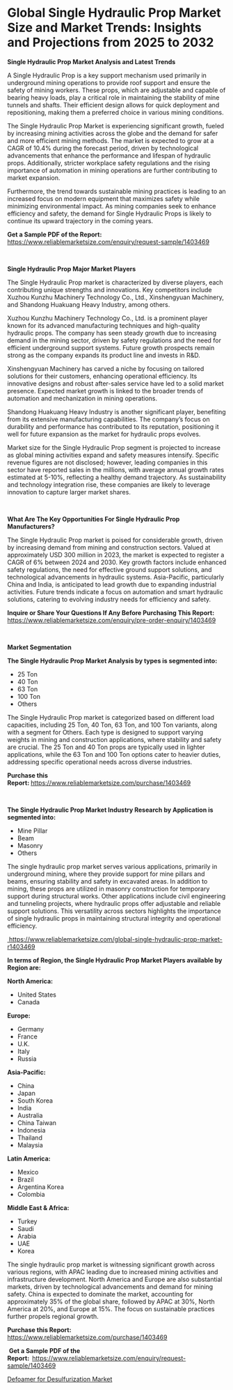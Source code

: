 <p><h1>Global Single Hydraulic Prop Market Size and Market Trends: Insights and Projections from 2025 to 2032</h1></p><p><strong>Single Hydraulic Prop Market Analysis and Latest Trends</strong></p>
<p><p>A Single Hydraulic Prop is a key support mechanism used primarily in underground mining operations to provide roof support and ensure the safety of mining workers. These props, which are adjustable and capable of bearing heavy loads, play a critical role in maintaining the stability of mine tunnels and shafts. Their efficient design allows for quick deployment and repositioning, making them a preferred choice in various mining conditions.</p><p>The Single Hydraulic Prop Market is experiencing significant growth, fueled by increasing mining activities across the globe and the demand for safer and more efficient mining methods. The market is expected to grow at a CAGR of 10.4% during the forecast period, driven by technological advancements that enhance the performance and lifespan of hydraulic props. Additionally, stricter workplace safety regulations and the rising importance of automation in mining operations are further contributing to market expansion. </p><p>Furthermore, the trend towards sustainable mining practices is leading to an increased focus on modern equipment that maximizes safety while minimizing environmental impact. As mining companies seek to enhance efficiency and safety, the demand for Single Hydraulic Props is likely to continue its upward trajectory in the coming years.</p></p>
<p><strong>Get a Sample PDF of the Report:&nbsp;</strong> <a href="https://www.reliablemarketsize.com/enquiry/request-sample/1403469?utm_campaign=1131&utm_medium=2&utm_source=Github&utm_content=ia&utm_term=13012025&utm_id=single-hydraulic-prop">https://www.reliablemarketsize.com/enquiry/request-sample/1403469</a></p>
<p>&nbsp;</p>
<p><strong>Single Hydraulic Prop Major Market Players</strong></p>
<p><p>The Single Hydraulic Prop market is characterized by diverse players, each contributing unique strengths and innovations. Key competitors include Xuzhou Kunzhu Machinery Technology Co., Ltd., Xinshengyuan Machinery, and Shandong Huakuang Heavy Industry, among others.</p><p>Xuzhou Kunzhu Machinery Technology Co., Ltd. is a prominent player known for its advanced manufacturing techniques and high-quality hydraulic props. The company has seen steady growth due to increasing demand in the mining sector, driven by safety regulations and the need for efficient underground support systems. Future growth prospects remain strong as the company expands its product line and invests in R&D.</p><p>Xinshengyuan Machinery has carved a niche by focusing on tailored solutions for their customers, enhancing operational efficiency. Its innovative designs and robust after-sales service have led to a solid market presence. Expected market growth is linked to the broader trends of automation and mechanization in mining operations.</p><p>Shandong Huakuang Heavy Industry is another significant player, benefiting from its extensive manufacturing capabilities. The company’s focus on durability and performance has contributed to its reputation, positioning it well for future expansion as the market for hydraulic props evolves.</p><p>Market size for the Single Hydraulic Prop segment is projected to increase as global mining activities expand and safety measures intensify. Specific revenue figures are not disclosed; however, leading companies in this sector have reported sales in the millions, with average annual growth rates estimated at 5-10%, reflecting a healthy demand trajectory. As sustainability and technology integration rise, these companies are likely to leverage innovation to capture larger market shares.</p></p>
<p>&nbsp;</p>
<p><strong>What Are The Key Opportunities For Single Hydraulic Prop Manufacturers?</strong></p>
<p><p>The Single Hydraulic Prop market is poised for considerable growth, driven by increasing demand from mining and construction sectors. Valued at approximately USD 300 million in 2023, the market is expected to register a CAGR of 6% between 2024 and 2030. Key growth factors include enhanced safety regulations, the need for effective ground support solutions, and technological advancements in hydraulic systems. Asia-Pacific, particularly China and India, is anticipated to lead growth due to expanding industrial activities. Future trends indicate a focus on automation and smart hydraulic solutions, catering to evolving industry needs for efficiency and safety.</p></p>
<p><strong>Inquire or Share Your Questions If Any Before Purchasing This Report:</strong> <a href="https://www.reliablemarketsize.com/enquiry/pre-order-enquiry/1403469?utm_campaign=1131&utm_medium=2&utm_source=Github&utm_content=ia&utm_term=13012025&utm_id=single-hydraulic-prop">https://www.reliablemarketsize.com/enquiry/pre-order-enquiry/1403469</a></p>
<p>&nbsp;</p>
<p><strong>Market Segmentation</strong></p>
<p><strong>The Single Hydraulic Prop Market Analysis by types is segmented into:</strong></p>
<p><ul><li>25 Ton</li><li>40 Ton</li><li>63 Ton</li><li>100 Ton</li><li>Others</li></ul></p>
<p><p>The Single Hydraulic Prop market is categorized based on different load capacities, including 25 Ton, 40 Ton, 63 Ton, and 100 Ton variants, along with a segment for Others. Each type is designed to support varying weights in mining and construction applications, where stability and safety are crucial. The 25 Ton and 40 Ton props are typically used in lighter applications, while the 63 Ton and 100 Ton options cater to heavier duties, addressing specific operational needs across diverse industries.</p></p>
<p><strong>Purchase this Report:&nbsp;</strong><a href="https://www.reliablemarketsize.com/purchase/1403469?utm_campaign=1131&utm_medium=2&utm_source=Github&utm_content=ia&utm_term=13012025&utm_id=single-hydraulic-prop">https://www.reliablemarketsize.com/purchase/1403469</a></p>
<p>&nbsp;</p>
<p><strong>The Single Hydraulic Prop Market Industry Research by Application is segmented into:</strong></p>
<p><ul><li>Mine Pillar</li><li>Beam</li><li>Masonry</li><li>Others</li></ul></p>
<p><p>The single hydraulic prop market serves various applications, primarily in underground mining, where they provide support for mine pillars and beams, ensuring stability and safety in excavated areas. In addition to mining, these props are utilized in masonry construction for temporary support during structural works. Other applications include civil engineering and tunneling projects, where hydraulic props offer adjustable and reliable support solutions. This versatility across sectors highlights the importance of single hydraulic props in maintaining structural integrity and operational efficiency.</p></p>
<p><a href="https://www.reliablemarketsize.com/global-single-hydraulic-prop-market-r1403469?utm_campaign=1131&utm_medium=2&utm_source=Github&utm_content=ia&utm_term=13012025&utm_id=single-hydraulic-prop">&nbsp;https://www.reliablemarketsize.com/global-single-hydraulic-prop-market-r1403469</a></p>
<p><strong>In terms of Region, the Single Hydraulic Prop Market Players available by Region are:</strong></p>
<p>
    <p> <strong> North America: </strong>
        <ul>
            <li>United States</li>
            <li>Canada</li>
        </ul>
        </p> 
    <p> <strong> Europe: </strong>
        <ul>
            <li>Germany</li>
            <li>France</li>
            <li>U.K.</li>
            <li>Italy</li>
            <li>Russia</li>
        </ul>
        </p> 
    <p> <strong> Asia-Pacific: </strong>
        <ul>
            <li>China</li>
            <li>Japan</li>
            <li>South Korea</li>
            <li>India</li>
            <li>Australia</li>
            <li>China Taiwan</li>
            <li>Indonesia</li>
            <li>Thailand</li>
            <li>Malaysia</li>
        </ul>
        </p> 
    <p> <strong> Latin America: </strong>
        <ul>
            <li>Mexico</li>
            <li>Brazil</li>
            <li>Argentina Korea</li>
            <li>Colombia</li>
        </ul>
        </p> 
    <p> <strong> Middle East & Africa: </strong>
        <ul>
            <li>Turkey</li>
            <li>Saudi</li>
            <li>Arabia</li>
            <li>UAE</li>
            <li>Korea</li>
        </ul>
    </p>
    </p>
<p><p>The single hydraulic prop market is witnessing significant growth across various regions, with APAC leading due to increased mining activities and infrastructure development. North America and Europe are also substantial markets, driven by technological advancements and demand for mining safety. China is expected to dominate the market, accounting for approximately 35% of the global share, followed by APAC at 30%, North America at 20%, and Europe at 15%. The focus on sustainable practices further propels regional growth.</p></p>
<p><strong>Purchase this Report: </strong><a href="https://www.reliablemarketsize.com/purchase/1403469?utm_campaign=1131&utm_medium=2&utm_source=Github&utm_content=ia&utm_term=13012025&utm_id=single-hydraulic-prop">https://www.reliablemarketsize.com/purchase/1403469</a></p>
<p>&nbsp;<strong>Get a Sample PDF of the Report:&nbsp;&nbsp;</strong><a href="https://www.reliablemarketsize.com/enquiry/request-sample/1403469?utm_campaign=1131&utm_medium=2&utm_source=Github&utm_content=ia&utm_term=13012025&utm_id=single-hydraulic-prop">https://www.reliablemarketsize.com/enquiry/request-sample/1403469</a></p>
<p><strong></strong></p>
<p><p><a href="https://github.com/CliffMedina6/Market-Research-Report-List-7/blob/main/defoamer-for-desulfurization-market.md?utm_campaign=1131&utm_medium=2&utm_source=Github&utm_content=ia&utm_term=13012025&utm_id=single-hydraulic-prop">Defoamer for Desulfurization Market</a></p></p>